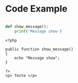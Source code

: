# Code Example


```py title="show_message.py"

def show_message():
    print('Message show')

```


```html+php title="show_message.php"
<?php

public function show_message()
{
    echo "Message show";
}

?>
<p> Teste </p>

```